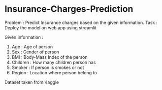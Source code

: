 # Insurance-Charges-Prediction

Problem : Predict Insurance charges based on the given information.
Task : Deploy the model on web app using streamlit

Given Information : 
1. Age : Age of person
2. Sex : Gender of person
3. BMI : Body-Mass Index of the person
4. Children : How many children person has
5. Smoker : If person is smokes or not
6. Region : Location where person belong to



Dataset taken from Kaggle
